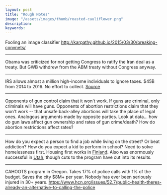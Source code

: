 ```yaml
---
layout: post
title: "Rough Notes"
image: "/assets/images/thumb/roasted-cauliflower.png"
description:
keywords:
---
```


Fooling an image classifier
http://karpathy.github.io/2015/03/30/breaking-convnets/

---

Obama was criticized for not getting Congress to ratify the Iran deal as a treaty. But GWB withdrew from the ABM treaty without Congress anyway.

---

IRS allows almost a million high-income individuals to ignore taxes. $45B from 2014 to 2016. No effort to collect. [Source](https://www.washingtonpost.com/business/economy/2020/06/01/3e872e1a-a425-11ea-bb20-ebf0921f3bbd_story.html)

---

Opponents of gun control claim that it won't work. If guns are criminal, only criminals will have guns. Opponents of abortion restrictions claim that they won't work -- that unsafe back-alley abortions will take the place of legal ones. Analogous arguments made by opposite parties. Look at data... how do gun laws affect gun ownership and rates of gun crime/death? How do abortion restrictions affect rates?

---

How do you expect a person to find a job while living on the street? Or beat addiction? How do you expect a kid to perform in school? Need to solve homelessness first. Housing first works in [Finland](https://scoop.me/housing-first-finland-homelessness/). Also was enormously successful in [Utah](https://www.npr.org/2015/12/10/459100751/utah-reduced-chronic-homelessness-by-91-percent-heres-how), though cuts to the program have cut into its results.

---

CAHOOTS program in Oregon. Takes 17% of police calls with 1% of the budget. Saves the city $8M+ per year. Nobody has ever been seriously injured in 30+ years.
https://www.hcn.org/issues/52.7/public-health-theres-already-an-alternative-to-calling-the-police
